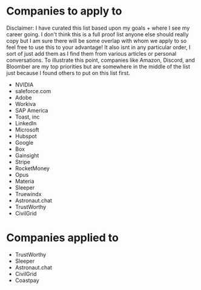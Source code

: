 # Companies to apply to

Disclaimer: I have curated this list based upon my goals + where I see my career going. I don't think this is a full proof list anyone else should really copy but I am sure there will be some overlap with whom we apply to so feel free to use this to your advantage! It also isnt in any particular order, I sort of just add them as I find them from various articles or personal conversations. To illustrate this point, companies like Amazon, Discord, and Bloomber are my top priorities but are somewhere in the middle of the list just because I found others to put on this list first.

- NVIDIA
- saleforce.com
- Adobe
- Workiva
- SAP America
- Toast, inc
- LinkedIn
- Microsoft
- Hubspot
- Google
- Box
- Gainsight
- Stripe
- RocketMoney
- Opus
- Materia
- Sleeper
- Truewindx
- Astronaut.chat
- TrustWorthy
- CivilGrid

# Companies applied to

- TrustWorthy
- Sleeper
- Astronaut.chat
- CivilGrid
- Coastpay
